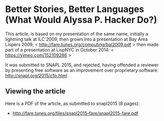 Better Stories, Better Languages (What Would Alyssa P. Hacker Do?)
==================================================================

This article, is based on my presentation of the same name,
initially a lightning talk at ILC'2009,
then grown into a presentation at Bay Area Lispers 2009,
< http://fare.tunes.org/computing/bal2009.pdf >
then made part of a presentation at LispNYC in October 2014:
< https://vimeo.com/152109286 >

It was submitted to SNAPL 2015, and rejected, having offended a reviewer
by presenting free software as an improvement over proprietary software:
	http://snapl.org/2015/cfp.html


Viewing the article
-------------------

Here is a PDF of the article, as submitted to snapl2015 (8 pages):

  * http://fare.tunes.org/files/snapl2015-fare/snapl2015-fare.pdf

